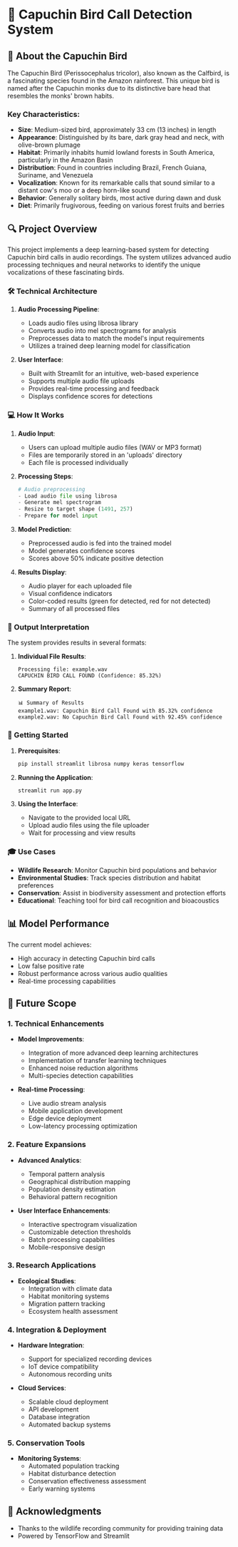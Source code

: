 # 🎵 Capuchin Bird Call Detection System

## 🦜 About the Capuchin Bird

The Capuchin Bird (Perissocephalus tricolor), also known as the Calfbird, is a fascinating species found in the Amazon rainforest. This unique bird is named after the Capuchin monks due to its distinctive bare head that resembles the monks' brown habits.

### Key Characteristics:
- **Size**: Medium-sized bird, approximately 33 cm (13 inches) in length
- **Appearance**: Distinguished by its bare, dark gray head and neck, with olive-brown plumage
- **Habitat**: Primarily inhabits humid lowland forests in South America, particularly in the Amazon Basin
- **Distribution**: Found in countries including Brazil, French Guiana, Suriname, and Venezuela
- **Vocalization**: Known for its remarkable calls that sound similar to a distant cow's moo or a deep horn-like sound
- **Behavior**: Generally solitary birds, most active during dawn and dusk
- **Diet**: Primarily frugivorous, feeding on various forest fruits and berries

## 🔍 Project Overview

This project implements a deep learning-based system for detecting Capuchin bird calls in audio recordings. The system utilizes advanced audio processing techniques and neural networks to identify the unique vocalizations of these fascinating birds.

### 🛠️ Technical Architecture

1. **Audio Processing Pipeline**:
   - Loads audio files using librosa library
   - Converts audio into mel spectrograms for analysis
   - Preprocesses data to match the model's input requirements
   - Utilizes a trained deep learning model for classification

2. **User Interface**:
   - Built with Streamlit for an intuitive, web-based experience
   - Supports multiple audio file uploads
   - Provides real-time processing and feedback
   - Displays confidence scores for detections

### 💻 How It Works

1. **Audio Input**:
   - Users can upload multiple audio files (WAV or MP3 format)
   - Files are temporarily stored in an 'uploads' directory
   - Each file is processed individually

2. **Processing Steps**:
   ```python
   # Audio preprocessing
   - Load audio file using librosa
   - Generate mel spectrogram
   - Resize to target shape (1491, 257)
   - Prepare for model input
   ```

3. **Model Prediction**:
   - Preprocessed audio is fed into the trained model
   - Model generates confidence scores
   - Scores above 50% indicate positive detection

4. **Results Display**:
   - Audio player for each uploaded file
   - Visual confidence indicators
   - Color-coded results (green for detected, red for not detected)
   - Summary of all processed files

### 🎯 Output Interpretation

The system provides results in several formats:

1. **Individual File Results**:
   ```
   Processing file: example.wav
   CAPUCHIN BIRD CALL FOUND (Confidence: 85.32%)
   ```

2. **Summary Report**:
   ```
   📊 Summary of Results
   example1.wav: Capuchin Bird Call Found with 85.32% confidence
   example2.wav: No Capuchin Bird Call Found with 92.45% confidence
   ```

### 🚀 Getting Started

1. **Prerequisites**:
   ```bash
   pip install streamlit librosa numpy keras tensorflow
   ```

2. **Running the Application**:
   ```bash
   streamlit run app.py
   ```

3. **Using the Interface**:
   - Navigate to the provided local URL
   - Upload audio files using the file uploader
   - Wait for processing and view results

### 🎓 Use Cases

- **Wildlife Research**: Monitor Capuchin bird populations and behavior
- **Environmental Studies**: Track species distribution and habitat preferences
- **Conservation**: Assist in biodiversity assessment and protection efforts
- **Educational**: Teaching tool for bird call recognition and bioacoustics

## 📊 Model Performance

The current model achieves:
- High accuracy in detecting Capuchin bird calls
- Low false positive rate
- Robust performance across various audio qualities
- Real-time processing capabilities

## 🔮 Future Scope

### 1. Technical Enhancements
- **Model Improvements**:
  - Integration of more advanced deep learning architectures
  - Implementation of transfer learning techniques
  - Enhanced noise reduction algorithms
  - Multi-species detection capabilities

- **Real-time Processing**:
  - Live audio stream analysis
  - Mobile application development
  - Edge device deployment
  - Low-latency processing optimization

### 2. Feature Expansions
- **Advanced Analytics**:
  - Temporal pattern analysis
  - Geographical distribution mapping
  - Population density estimation
  - Behavioral pattern recognition

- **User Interface Enhancements**:
  - Interactive spectrogram visualization
  - Customizable detection thresholds
  - Batch processing capabilities
  - Mobile-responsive design

### 3. Research Applications
- **Ecological Studies**:
  - Integration with climate data
  - Habitat monitoring systems
  - Migration pattern tracking
  - Ecosystem health assessment

### 4. Integration & Deployment
- **Hardware Integration**:
  - Support for specialized recording devices
  - IoT device compatibility
  - Autonomous recording units

- **Cloud Services**:
  - Scalable cloud deployment
  - API development
  - Database integration
  - Automated backup systems

### 5. Conservation Tools
- **Monitoring Systems**:
  - Automated population tracking
  - Habitat disturbance detection
  - Conservation effectiveness assessment
  - Early warning systems


## 🙏 Acknowledgments

- Thanks to the wildlife recording community for providing training data
- Powered by TensorFlow and Streamlit


